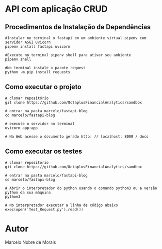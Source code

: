 # API com aplicação CRUD

## Procedimentos de Instalação de Dependências

```
#Instalar no terminal o fastapi em um ambiente virtual pipenv com servidor ASGI Uvicorn
pipenv install fastapi uvicorn

#Execute no terminal pipenv shell para ativar seu ambiente
pipenv shell

#No terminal instale o pacote request
python -m pip install requests

```

## Como executar o projeto

```
# clonar repositório
git clone https://github.com/OctaplusFinancialAnalytics/sandbox

# entrar na pasta marcelo/fastapi-blog
cd marcelo/fastapi-blog

# execute o servidor no terminal
uvicorn app:app

# Na Web acesse o documento gerado http: // localhost: 8000 / docs
```

## Como executar os testes

```
# clonar repositório
git clone https://github.com/OctaplusFinancialAnalytics/sandbox

# entrar na pasta marcelo/fastapi-blog
cd marcelo/fastapi-blog

# Abrir o interpretador do python usando o comando python3 ou a versão python da sua máquina
python3

# No interpretador executar a linha de código abaixo
exec(open('Test_Request.py').read())
```

# Autor

Marcelo Nobre de Morais
